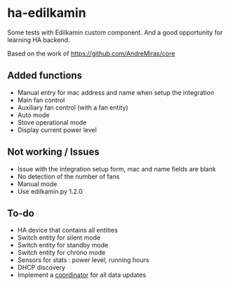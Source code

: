 # ha-edilkamin

Some tests with Edilkamin custom component. And a good opportunity for learning HA backend.

Based on the work of https://github.com/AndreMiras/core

## Added functions 

- Manual entry for mac address and name when setup the integration
- Main fan control
- Auxiliary fan control (with a fan entity)
- Auto mode
- Stove operational mode
- Display current power level

## Not working / Issues

- Issue with the integration setup form, mac and name fields are blank
- No detection of the number of fans
- Manual mode
- Use edilkamin.py 1.2.0

## To-do

- HA device that contains all entities
- Switch entity for silent mode
- Switch entity for standby mode
- Switch entity for chrono mode
- Sensors for stats : power level, running hours
- DHCP discovery
- Implement a [coordinator](https://developers.home-assistant.io/docs/integration_fetching_data/) for all data updates
